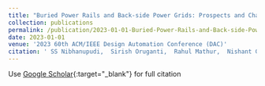 ```yaml
---
title: "Buried Power Rails and Back-side Power Grids: Prospects and Challenges"
collection: publications
permalink: /publication/2023-01-01-Buried-Power-Rails-and-Back-side-Power-Grids-Prospects-and-Challenges
date: 2023-01-01
venue: '2023 60th ACM/IEEE Design Automation Conference (DAC)'
citation: ' SS Nibhanupudi,  Sirish Oruganti,  Rahul Mathur,  Nishant Gupta,  Meizhi Wang,  Jaydeep Kulkarni, &quot;Buried Power Rails and Back-side Power Grids: Prospects and Challenges.&quot; 2023 60th ACM/IEEE Design Automation Conference (DAC), 2023.'
---
```

Use [Google Scholar](https://scholar.google.com/scholar?q=Buried+Power+Rails+and+Back+side+Power+Grids:+Prospects+and+Challenges){:target="_blank"} for full citation